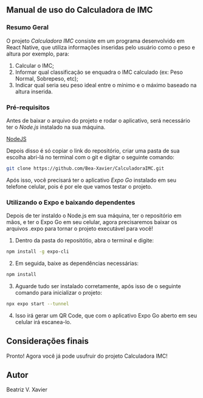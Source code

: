 ## Manual de uso do Calculadora de IMC 

### Resumo Geral

O projeto *Calculadora IMC* consiste em um programa desenvolvido em React Native, que utiliza informações inseridas pelo usuário como o peso e altura por exemplo, para:

1. Calcular o IMC;
2. Informar qual classificação se enquadra o IMC calculado (ex: Peso Normal, Sobrepeso, etc);
3. Indicar qual seria seu peso ideal entre o mínimo e o máximo baseado na altura inserida.

### Pré-requisitos

Antes de baixar o arquivo do projeto e rodar o aplicativo, será necessário ter o *Node.js* instalado na sua máquina.

[NodeJS](https://nodejs.org/en) 

Depois disso é só copiar o link do repositório, criar uma pasta de sua escolha abri-lá no terminal com o git e digitar o seguinte comando: 

```bash
git clone https://github.com/Bea-Xavier/CalculadoraIMC.git 
```

Após isso, você precisará ter o aplicativo *Expo Go* instalado em seu telefone celular, pois é por ele que vamos testar o projeto.

### Utilizando o Expo e baixando dependentes

Depois de ter instaldo o Node.js em sua máquina, ter o repositório em mãos, e ter o Expo Go em seu celular, agora precisaremos baixar os arquivos .expo para tornar o projeto executável para você!

1. Dentro da pasta do repositótio, abra o terminal e digite:

```bash
npm install -g expo-cli
```
2. Em seguida, baixe as dependências necessárias:

```bash
npm install 
```

3. Aguarde tudo ser instalado corretamente, após isso de o seguinte comando para inicializar o projeto: 

```bash
npx expo start --tunnel
```

4. Isso irá gerar um QR Code, que com o aplicativo Expo Go aberto em seu celular irá escanea-lo.

## Considerações finais

Pronto! Agora você já pode usufruir do projeto Calculadora IMC! 

## Autor

Beatriz V. Xavier
